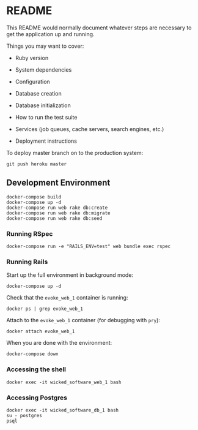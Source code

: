 # README

This README would normally document whatever steps are necessary to get the
application up and running.

Things you may want to cover:

* Ruby version

* System dependencies

* Configuration

* Database creation

* Database initialization

* How to run the test suite

* Services (job queues, cache servers, search engines, etc.)

* Deployment instructions

To deploy master branch on to the production system:

```
git push heroku master
```


## Development Environment

```
docker-compose build
docker-compose up -d
docker-compose run web rake db:create
docker-compose run web rake db:migrate
docker-compose run web rake db:seed
```

### Running RSpec

`docker-compose run -e "RAILS_ENV=test" web bundle exec rspec`

### Running Rails

Start up the full environment in background mode:

`docker-compose up -d`
 
Check that the `evoke_web_1` container is running:
 
`docker ps | grep evoke_web_1`

Attach to the `evoke_web_1` container (for debugging with `pry`): 

`docker attach evoke_web_1`

When you are done with the environment:

`docker-compose down`

### Accessing the shell

`docker exec -it wicked_software_web_1 bash`

### Accessing Postgres

```
docker exec -it wicked_software_db_1 bash
su - postgres
psql
```